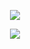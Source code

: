 <p align="center">
  <img align="center" justify="center" src="https://github-readme-stats.vercel.app/api?username=Hoffmano&show_icons=true&theme=tokyonight&count_private=true" />
</p>

<p align="center">
  <img align="center" src="https://github-readme-stats.vercel.app/api/top-langs/?username=Hoffmano&hide=python&theme=tokyonight&count_private=true" />
</p>
